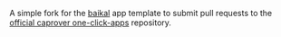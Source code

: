 A simple fork for the [baikal](https://sabre.io/baikal/) app template to submit pull requests to the [official caprover one-click-apps](https://github.com/caprover/one-click-apps) repository.
